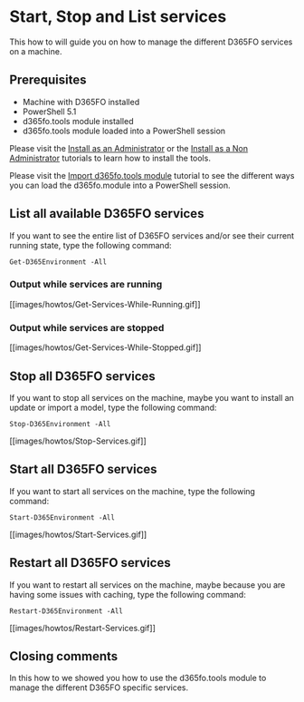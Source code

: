 ﻿# **Start, Stop and List services**

This how to will guide you on how to manage the different D365FO services on a machine.

## **Prerequisites**
* Machine with D365FO installed
* PowerShell 5.1
* d365fo.tools module installed
* d365fo.tools module loaded into a PowerShell session

Please visit the [Install as an Administrator](https://github.com/d365collaborative/d365fo.tools/wiki/Tutorial-First-Time-Install-Administrator) or the [Install as a Non Administrator](https://github.com/d365collaborative/d365fo.tools/wiki/Tutorial-First-Time-Install-Non-Administrator) tutorials to learn how to install the tools.

Please visit the [Import d365fo.tools module](https://github.com/d365collaborative/d365fo.tools/wiki/Tutorial-Import-Module) tutorial to see the different ways you can load the d365fo.module into a PowerShell session.

## **List all available D365FO services**
If you want to see the entire list of D365FO services and/or see their current running state, type the following command:

```
Get-D365Environment -All
```

### **Output while services are running**

[[images/howtos/Get-Services-While-Running.gif]]

### **Output while services are stopped**

[[images/howtos/Get-Services-While-Stopped.gif]]

## **Stop all D365FO services**
If you want to stop all services on the machine, maybe you want to install an update or import a model, type the following command:

```
Stop-D365Environment -All
```

[[images/howtos/Stop-Services.gif]]

## **Start all D365FO services**
If you want to start all services on the machine, type the following command:

```
Start-D365Environment -All
```

[[images/howtos/Start-Services.gif]]

## **Restart all D365FO services**
If you want to restart all services on the machine, maybe because you are having some issues with caching, type the following command:

```
Restart-D365Environment -All
```

[[images/howtos/Restart-Services.gif]]

## **Closing comments**
In this how to we showed you how to use the d365fo.tools module to manage the different D365FO specific services.